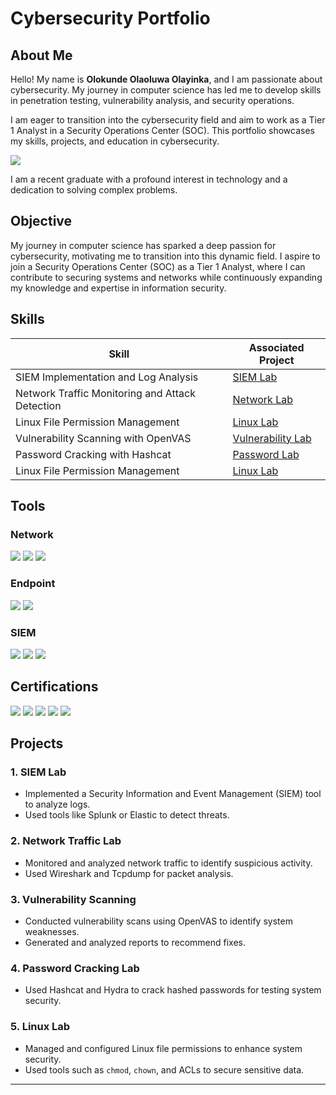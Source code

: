 # Cybersecurity Portfolio

## About Me
Hello! My name is **Olokunde Olaoluwa Olayinka**, and I am passionate about cybersecurity. My journey in computer science has led me to develop skills in penetration testing, vulnerability analysis, and security operations. 

I am eager to transition into the cybersecurity field and aim to work as a Tier 1 Analyst in a Security Operations Center (SOC). This portfolio showcases my skills, projects, and education in cybersecurity.

<a href="https://www.linkedin.com/in/olaoluwa-olokunde-4779672bb/?trk=opento_sprofile_goalscard">
  <img src="https://img.shields.io/badge/-LinkedIn-0072b1?&style=for-the-badge&logo=linkedin&logoColor=white" />
</a>

I am a recent graduate with a profound interest in technology and a dedication to solving complex problems.

## Objective

My journey in computer science has sparked a deep passion for cybersecurity, motivating me to transition into this dynamic field. I aspire to join a Security Operations Center (SOC) as a Tier 1 Analyst, where I can contribute to securing systems and networks while continuously expanding my knowledge and expertise in information security.

## Skills

| Skill                                         | Associated Project         |
|-----------------------------------------------|----------------------------|
| SIEM Implementation and Log Analysis          | [SIEM Lab](#siem-lab)      |
| Network Traffic Monitoring and Attack Detection | [Network Lab](#network-lab) |
| Linux File Permission Management              | [Linux Lab](#linux-lab) |
| Vulnerability Scanning with OpenVAS           | [Vulnerability Lab](#vulnerability-scanning) |
| Password Cracking with Hashcat                | [Password Lab](#password-cracking-lab) |
| Linux File Permission Management              | [Linux Lab](#linux-lab)    |

## Tools

### Network
<div>
    <img src="https://img.shields.io/badge/-Wireshark-1679A7?&style=for-the-badge&logo=Wireshark&logoColor=white" />
    <img src="https://img.shields.io/badge/-Suricata-EF3B2D?&style=for-the-badge&logo=Suricata&logoColor=white" />
    <img src="https://img.shields.io/badge/-Zeek-777BB4?&style=for-the-badge&logo=Zeek&logoColor=white" />
</div>

### Endpoint
<div>
    <img src="https://img.shields.io/badge/-Microsoft_Defender_for_Endpoint-00A4EF?&style=for-the-badge&logo=Microsoft&logoColor=white" />
    <img src="https://img.shields.io/badge/-Velociraptor-4B275F?&style=for-the-badge&logo=Velociraptor&logoColor=white" />
</div>

### SIEM
<div>
    <img src="https://img.shields.io/badge/-Microsoft_Sentinel-0078D4?&style=for-the-badge&logo=Microsoft&logoColor=white" />
    <img src="https://img.shields.io/badge/-Splunk-000000?&style=for-the-badge&logo=Splunk&logoColor=white" />
    <img src="https://img.shields.io/badge/-Elastic-005571?&style=for-the-badge&logo=Elastic&logoColor=white" />
</div>

## Certifications
<div>
<img src="https://img.shields.io/badge/-Security%2B-FF0000?&style=for-the-badge&logo=CompTIA&logoColor=white" />
<img src="https://img.shields.io/badge/-Network%2B-007ACC?&style=for-the-badge&logo=CompTIA&logoColor=white" />
<img src="https://img.shields.io/badge/-A%2B-4D4D4D?&style=for-the-badge&logo=CompTIA&logoColor=white" />
<img src="https://img.shields.io/badge/-CDSA-006400?&style=for-the-badge&logoColor=white" />
<img src="https://img.shields.io/badge/-CCD-000080?&style=for-the-badge&logoColor=white" />
</div>

## Projects

### 1. SIEM Lab
- Implemented a Security Information and Event Management (SIEM) tool to analyze logs.
- Used tools like Splunk or Elastic to detect threats.

### 2. Network Traffic Lab
- Monitored and analyzed network traffic to identify suspicious activity.
- Used Wireshark and Tcpdump for packet analysis.

### 3. Vulnerability Scanning
- Conducted vulnerability scans using OpenVAS to identify system weaknesses.
- Generated and analyzed reports to recommend fixes.

### 4. Password Cracking Lab
- Used Hashcat and Hydra to crack hashed passwords for testing system security.

### 5. Linux Lab
- Managed and configured Linux file permissions to enhance system security.
- Used tools such as `chmod`, `chown`, and ACLs to secure sensitive data.

---



